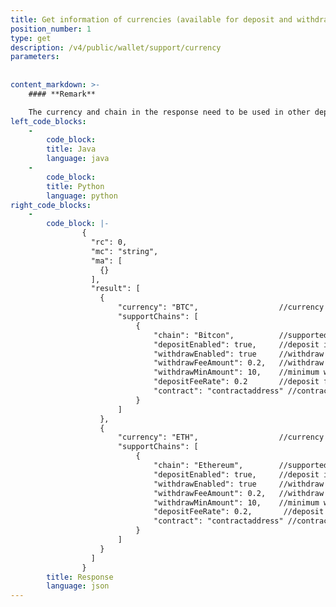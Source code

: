 ```yaml
---
title: Get information of currencies (available for deposit and withdraw)
position_number: 1
type: get
description: /v4/public/wallet/support/currency
parameters:
    
        
content_markdown: >-
    #### **Remark**

    The currency and chain in the response need to be used in other deposit/withdrawal API
left_code_blocks:
    -
        code_block:
        title: Java
        language: java
    -
        code_block:
        title: Python
        language: python
right_code_blocks:
    -
        code_block: |-
                {
                  "rc": 0,
                  "mc": "string",
                  "ma": [
                    {}
                  ],
                  "result": [
                    {
                        "currency": "BTC",                  //currency name
                        "supportChains": [
                            {
                                "chain": "Bitcon",          //supported transfer network
                                "depositEnabled": true,     //deposit is supported or not
                                "withdrawEnabled": true     //withdraw is supported or not
                                "withdrawFeeAmount": 0.2,   //withdraw fee
                                "withdrawMinAmount": 10,    //minimum withdrawal amount
                                "depositFeeRate": 0.2       //deposit fee rate
                                "contract": "contractaddress" //contract address
                            }
                        ]           
                    },
                    {
                        "currency": "ETH",                  //currency name
                        "supportChains": [
                            {
                                "chain": "Ethereum",        //supported transfer network
                                "depositEnabled": true,     //deposit is supported or not
                                "withdrawEnabled": true     //withdraw is supported or not
                                "withdrawFeeAmount": 0.2,   //withdraw fee
                                "withdrawMinAmount": 10,    //minimum withdrawal amount
                                "depositFeeRate": 0.2,       //deposit fee rate
                                "contract": "contractaddress" //contract address
                            }
                        ]
                    }
                  ]
                }
        title: Response
        language: json
---
```


